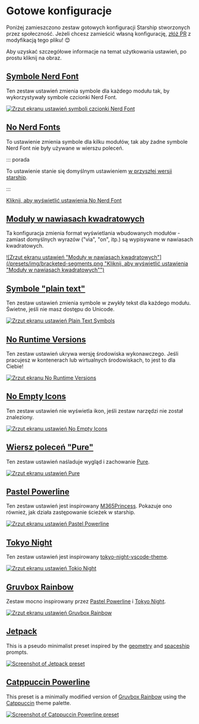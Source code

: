 # Gotowe konfiguracje

Poniżej zamieszczono zestaw gotowych konfiguracji Starship stworzonych przez społeczność. Jeżeli chcesz zamieścić własną konfigurację, [złóż PR](https://github.com/starship/starship/edit/master/docs/presets/README.md) z modyfikacją tego pliku! 😊

Aby uzyskać szczegółowe informacje na temat użytkowania ustawień, po prostu kliknij na obraz.

## [Symbole Nerd Font](./nerd-font.md)

Ten zestaw ustawień zmienia symbole dla każdego modułu tak, by wykorzystywały symbole czcionki Nerd Font.

[![Zrzut ekranu ustawień symboli czcionki Nerd Font](/presets/img/nerd-font-symbols.png "Kliknij, aby wyświetlić ustawienia symboli Nerd Font")](./nerd-font)

## [No Nerd Fonts](./no-nerd-font.md)

To ustawienie zmienia symbole dla kilku modułów, tak aby żadne symbole Nerd Font nie były używane w wierszu poleceń.

::: porada

To ustawienie stanie się domyślnym ustawieniem [w przyszłej wersji starship](https://github.com/starship/starship/pull/3544).

:::

[Kliknij, aby wyświetlić ustawienia No Nerd Font](./no-nerd-font)

## [Moduły w nawiasach kwadratowych](./bracketed-segments.md)

Ta konfiguracja zmienia format wyświetlania wbudowanych modułów - zamiast domyślnych wyrazów ("via", "on", itp.) są wypisywane w nawiasach kwadratowych.

[![Zrzut ekranu ustawień "Moduły w nawiasach kwadratowych"](/presets/img/bracketed-segments.png "Kliknij, aby wyświetlić ustawienia "Moduły w nawiasach kwadratowych"")](./bracketed-segments)

## [Symbole "plain text"](./plain-text.md)

Ten zestaw ustawień zmienia symbole w zwykły tekst dla każdego modułu. Świetne, jeśli nie masz dostępu do Unicode.

[![Zrzut ekranu ustawień Plain Text Symbols](/presets/img/plain-text-symbols.png "Kliknij, aby wyświetlić ustawienia symboli zwykłego tekstu")](./plain-text)

## [No Runtime Versions](./no-runtimes.md)

Ten zestaw ustawień ukrywa wersję środowiska wykonawczego.  Jeśli pracujesz w kontenerach lub wirtualnych środowiskach, to jest to dla Ciebie!

[![Zrzut ekranu No Runtime Versions](/presets/img/no-runtime-versions.png "Kliknij, aby wyświetlić ustawienia No Runtime Versions")](./no-runtimes)

## [No Empty Icons](./no-empty-icons.md)

Ten zestaw ustawień nie wyświetla ikon, jeśli zestaw narzędzi nie został znaleziony.

[![Zrzut ekranu ustawień No Empty Icons](/presets/img/no-empty-icons.png "Kliknij, aby wyświetlić ustawienia No Runtime Versions")](./no-empty-icons.md)

## [Wiersz poleceń "Pure"](./pure-preset.md)

Ten zestaw ustawień naśladuje wygląd i zachowanie  [Pure](https://github.com/sindresorhus/pure).

[![Zrzut ekranu ustawień Pure](/presets/img/pure-preset.png "Kliknij, aby wyświetlić ustawienia wiersza Pure")](./pure-preset)

## [Pastel Powerline](./pastel-powerline.md)

Ten zestaw ustawień jest inspirowany  [M365Princess](https://github.com/JanDeDobbeleer/oh-my-posh/blob/main/themes/M365Princess.omp.json). Pokazuje ono również, jak działa zastępowanie ścieżek w starship.

[![Zrzut ekranu ustawień Pastel Powerline](/presets/img/pastel-powerline.png "Kliknij, aby wyświetlić ustawienia wiersza Pure")](./pastel-powerline)

## [Tokyo Night](./tokyo-night.md)

Ten zestaw ustawień jest inspirowany [tokyo-night-vscode-theme](https://github.com/enkia/tokyo-night-vscode-theme).

[![Zrzut ekranu ustawień Tokio Night](/presets/img/tokyo-night.png "Kliknij, aby wyświetlić ustawienia Tokio Night")](./tokyo-night)

## [Gruvbox Rainbow](./gruvbox-rainbow.md)

Zestaw mocno inspirowany przez [Pastel Powerline](./pastel-powerline.md) i [Tokyo Night](./tokyo-night.md).

[![Zrzut ekranu ustawień Gruvbox Rainbow](/presets/img/gruvbox-rainbow.png "Kliknij, aby wyświetlić ustawienia Gruvbox Rainbow")](./gruvbox-rainbow)

## [Jetpack](./jetpack.md)

This is a pseudo minimalist preset inspired by the [geometry](https://github.com/geometry-zsh/geometry) and [spaceship](https://github.com/spaceship-prompt/spaceship-prompt) prompts.

[![Screenshot of Jetpack preset](/presets/img/jetpack.png "Click to view Jetpack preset")](./jetpack)

## [Catppuccin Powerline](./catppuccin-powerline.md)

This preset is a minimally modified version of [Gruvbox Rainbow](./gruvbox-rainbow.md) using the [Catppuccin](https://github.com/catppuccin/catppuccin) theme palette.

[![Screenshot of Catppuccin Powerline preset](/presets/img/catppuccin-powerline.png "Click to view Catppuccin Powerline preset")](./catppuccin-powerline)
